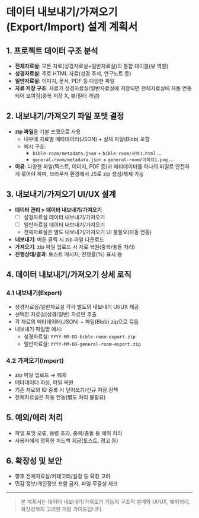 # 데이터 내보내기/가져오기(Export/Import) 설계 계획서

## 1. 프로젝트 데이터 구조 분석

- **전체자료실**: 모든 자료(성경자료실+일반자료실)의 통합 테이블(뷰 역할)
- **성경자료실**: 주로 HTML 자료(성경 주석, 연구노트 등)
- **일반자료실**: 이미지, 문서, PDF 등 다양한 파일
- **자료 저장 구조**: 자료가 성경자료실/일반자료실에 저장되면 전체자료실에 자동 연동되어 보여짐(중복 저장 X, 뷰/필터 개념)

## 2. 내보내기/가져오기 파일 포맷 결정

- **zip 파일**을 기본 포맷으로 사용
  - 내부에 자료별 메타데이터(JSON) + 실제 파일(Blob) 포함
  - 예시 구조:
    - `bible-room/metadata.json` + `bible-room/자료1.html` ...
    - `general-room/metadata.json` + `general-room/이미지1.png` ...
- **이유**: 다양한 파일(텍스트, 이미지, PDF 등)과 메타데이터를 하나의 파일로 안전하게 묶어야 하며, 브라우저 환경에서 JS로 zip 생성/해제 가능

## 3. 내보내기/가져오기 UI/UX 설계

- **데이터 관리 > 데이터 내보내기/가져오기**
  - [ ] 성경자료실 데이터 내보내기/가져오기
  - [ ] 일반자료실 데이터 내보내기/가져오기
  - 전체자료실은 별도 내보내기/가져오기 UI 불필요(자동 연동)
- **내보내기**: 버튼 클릭 시 zip 파일 다운로드
- **가져오기**: zip 파일 업로드 시 자료 복원(중복/충돌 처리)
- **진행상태/결과**: 토스트 메시지, 진행률(%) 표시 등

## 4. 데이터 내보내기/가져오기 상세 로직

### 4.1 내보내기(Export)
- 성경자료실/일반자료실 각각 별도의 내보내기 UI/UX 제공
- 선택한 자료실(성경/일반) 자료만 추출
- 각 자료의 메타데이터(JSON) + 파일(Blob) zip으로 묶음
- 내보내기 파일명 예시:
  - 성경자료실: `YYYY-MM-DD-bible-room-export.zip`
  - 일반자료실: `YYYY-MM-DD-general-room-export.zip`

### 4.2 가져오기(Import)
- zip 파일 업로드 → 해제
- 메타데이터 파싱, 파일 복원
- 기존 자료와 ID 중복 시 덮어쓰기/신규 저장 정책
- 전체자료실은 자동 연동(별도 처리 불필요)

## 5. 예외/에러 처리
- 파일 포맷 오류, 용량 초과, 중복/충돌 등 예외 처리
- 사용자에게 명확한 피드백 제공(토스트, 경고 등)

## 6. 확장성 및 보안
- 향후 전체자료실/카테고리/설정 등 확장 고려
- 민감 정보/개인정보 포함 금지, 파일 무결성 체크

---

> 본 계획서는 데이터 내보내기/가져오기 기능의 구조적 설계와 UI/UX, 예외처리, 확장성까지 고려한 개발 가이드입니다. 